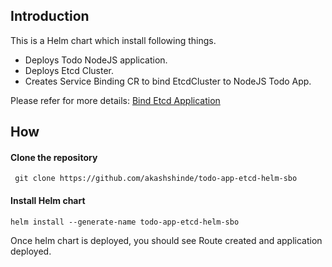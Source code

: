 ## Introduction
This is a Helm chart which install following things.
-  Deploys Todo NodeJS application.
-  Deploys Etcd Cluster.
-  Creates Service Binding CR to bind EtcdCluster to NodeJS Todo App.

Please refer for more details: [Bind Etcd Application](https://github.com/redhat-developer/service-binding-operator/blob/master/examples/nodejs_etcd_operator/README.md)

## How
#### Clone the repository

```shell script
 git clone https://github.com/akashshinde/todo-app-etcd-helm-sbo
```

#### Install Helm chart

```shell script
helm install --generate-name todo-app-etcd-helm-sbo
```

Once helm chart is deployed, you should see Route created and application deployed.

